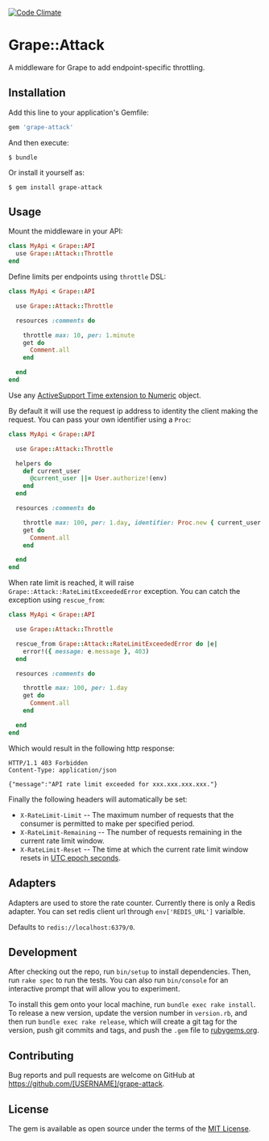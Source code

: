 [![Code Climate](https://codeclimate.com/github/gottfrois/grape-attack/badges/gpa.svg)](https://codeclimate.com/github/gottfrois/grape-attack)

# Grape::Attack

A middleware for Grape to add endpoint-specific throttling.

## Installation

Add this line to your application's Gemfile:

```ruby
gem 'grape-attack'
```

And then execute:

    $ bundle

Or install it yourself as:

    $ gem install grape-attack

## Usage

Mount the middleware in your API:

```ruby
class MyApi < Grape::API
  use Grape::Attack::Throttle
end
```

Define limits per endpoints using `throttle` DSL:

```ruby
class MyApi < Grape::API

  use Grape::Attack::Throttle

  resources :comments do

    throttle max: 10, per: 1.minute
    get do
      Comment.all
    end

  end
end
```

Use any [ActiveSupport Time extension to Numeric](http://edgeguides.rubyonrails.org/active_support_core_extensions.html#time) object.

By default it will use the request ip address to identity the client making the request.
You can pass your own identifier using a `Proc`:

```ruby
class MyApi < Grape::API

  use Grape::Attack::Throttle

  helpers do
    def current_user
      @current_user ||= User.authorize!(env)
    end
  end

  resources :comments do

    throttle max: 100, per: 1.day, identifier: Proc.new { current_user.id }
    get do
      Comment.all
    end

  end
end
```

When rate limit is reached, it will raise `Grape::Attack::RateLimitExceededError` exception.
You can catch the exception using `rescue_from`:

```ruby
class MyApi < Grape::API

  use Grape::Attack::Throttle

  rescue_from Grape::Attack::RateLimitExceededError do |e|
    error!({ message: e.message }, 403)
  end

  resources :comments do

    throttle max: 100, per: 1.day
    get do
      Comment.all
    end

  end
end
```

Which would result in the following http response:

```
HTTP/1.1 403 Forbidden
Content-Type: application/json

{"message":"API rate limit exceeded for xxx.xxx.xxx.xxx."}
```

Finally the following headers will automatically be set:

* `X-RateLimit-Limit` -- The maximum number of requests that the consumer is permitted to make per specified period.
* `X-RateLimit-Remaining` -- The number of requests remaining in the current rate limit window.
* `X-RateLimit-Reset` -- The time at which the current rate limit window resets in [UTC epoch seconds](https://en.wikipedia.org/wiki/Unix_time).

## Adapters

Adapters are used to store the rate counter.
Currently there is only a Redis adapter. You can set redis client url through `env['REDIS_URL']` varialble.

Defaults to `redis://localhost:6379/0`.

## Development

After checking out the repo, run `bin/setup` to install dependencies. Then, run `rake spec` to run the tests. You can also run `bin/console` for an interactive prompt that will allow you to experiment.

To install this gem onto your local machine, run `bundle exec rake install`. To release a new version, update the version number in `version.rb`, and then run `bundle exec rake release`, which will create a git tag for the version, push git commits and tags, and push the `.gem` file to [rubygems.org](https://rubygems.org).

## Contributing

Bug reports and pull requests are welcome on GitHub at https://github.com/[USERNAME]/grape-attack.


## License

The gem is available as open source under the terms of the [MIT License](http://opensource.org/licenses/MIT).

